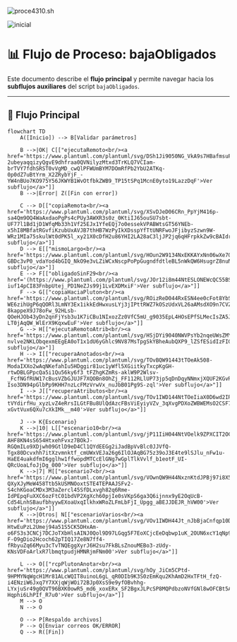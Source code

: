 ![proce4310.sh](https://www.plantuml.com/plantuml/svg/TPFTRjf048Nlzob6wWseW19-50cQDYwGnCgF4QRj9HhM0soothLcrpJaRVe0kSeZy6AL7Ke0DPUhi-jpPhxZ2-UHVPvgoDXAQhTEJnfkAOHNNXDSwlp1Ga8QuYNfeplkKPaC6LE8_LeJECzA5f_QKmOqnrpxIslyFQO40IlyG8_LCy5fymEnT9XPdUpf0RFzFLag-MZ8EMWsciTYtshBy6d1k1P2bACAqRqbOiYGDtzIycmTL4R3SHWDeXeCu_xmFXY7KRKdHBTlpLmjSaO6J6UAZ2U8na7_TYWgSJYeRG_Jw-XkM8DHCBakd_r4hPBY3SkbMba72G4PpvXWJwWvL89_GdJphGf-IGOgyUQbAaWxWigzhGg0xf3PCgnXhanF03XlCq4cKVEtP2xN7e4CH8nIawZy2CF1DFf-6ru5WxVyLsI8zuD8Qo3uTTCJnde2Lekb5tK8ZFMOM3VzCYUvnAyD_-IXSjOvQLNtrBFMaNwWTjf7yY3kj5lL8Z0KPa9qXmyaSuzSj6Z1c29ah8nK6MenAehbiAXM4NnxPD1suVwNjhYuyzDs8UemffLoofhz67lsvU9tUE7y79e7gmVOhQjqk2FZSjHbsVsJxvL4p4eXmshpWZ3kZm21adJMS4erfExjqNl7b6QiKbLWJEsAtb4818cSaSUY7QviJ37vra9QPh95T3LN4gNQl9g3FOH6wdnDGCvZidbnNabqNL67YVMe0RTOH1r6bi6hpBuHhS5PgmQTTgi6nMW7W0BfSzJg6HaypZJkcXM7W-ae60TtmyauYgjRGYL31YxtldarvNhFMrLHj0mzV6wUB7l5NsSpSK4coLFz5m00 "proce4310.sh")

![inicial](https://www.plantuml.com/plantuml/svg/TLJBRjj03BplLn1e3pPWEucJNgmsZU57OzI9tIYNdWnQekLDLak5ktBg_5DF_O02pOyLAp_oQ7eIkCCTaZDSdJcFuilSWBOwqMYKyjeRWg4fRnXICX0loUpXbbigTwjjWO8vn7vj29mNdGIEPqYV5bWQFsJhBp4dw4hWVXEFzGF1KVi_O5LXpYPzXdT5-FvwgPDRIyv1kzL-3VROiC2xJ72jgWcLweo9152oCYVh6QQ3gz6aFucKNa3jp-zfk4nU6CXweGnJ_bm7loGBjKkkAu3E1JilA50wXZKuD5eY1U0y5ufigXTATVhaAV4eu4XMEcM1sfATjvXJFLAT7jk5pih0ChdgziQ3sVdaOj3O1V6e3skOTg_F8wKw8m64zo7X8DQB_9Bxb1pCjJqvFZeCtsWtL2AKaWtsa8EKe7GbYkQGrohkqwZgQw6j5bYXQ9nlynQKB17MO3cVo-O89Ldg5JjLGozwNdfsBV_3Dm0jUqntaQUyO44JedhLwsOzz0CA6CuWOGjZpgQr2XtSK586LU9lO_1IsWIRbdDjiIcbRxaxevgdO7HUQ1JmE3UuBm5aOIAO67h1vEwCIKK5po51oSAzl9XjM6SvkbRYLXjpUm66oTVNVbvHfZUEaWXBA6Gu2vPs1dOLEibHcw1AXV_ZzLClb5KxrImCsfDcDsuU7eUX8jNvGfP2XRsQiuy5YUQKJuDsgZRi3iOD64w_NpIW7tyuEMv0BnwCNifMYL-njvk7HvLUwvU7xTVrjdQzB1T8dwPEq7gTOafkF_hsCMmN23u1vvHX8Kzl8NxyMOdNuyghtRu0mjMesuiK6KTluvEvqU5PkMYlu53RIjumPw8VVzbdlvb8LMAVaKtBtFm5 "inicial")

# 📊 Flujo de Proceso: bajaObligados

Este documento describe el **flujo principal** y permite navegar hacia los **subflujos auxiliares** del script `bajaObligados`.

---

## 🔹 Flujo Principal

```mermaid
flowchart TD
    A([Inicio]) --> B[Validar parámetros]

    B -->|OK| C[["ejecutaRemoto<br/><a href='https://www.plantuml.com/plantuml/svg/DSh1Ji9050NG_VkA9s7HBafmsuP8XGP9gDM2wsR2FEYOTXvvCzK5wIVv5VwO6TJTlUVUfVDA_D1tIEzq7BoggMVFS6D8Ttp6oT-2ubeyaqqizyQgvE9dhfraa0QVNilyzMtxd3TrKLQ7VCIam-brTVY7fdhSRST0vVgMD_cwQlPFWUmBYM7DOmRfPb2YbU2ATKq-0p0dZ7uBtYrm_X2ZRybYjF_-YW4nBUo7KO975Y56JKWYB1WvOtfbkZWB9_TP15tSPq1McnE0yto19LazzDqF'>Ver subflujo</a>"]]
    B -->|Error| Z([Fin con error])

    C --> D[["copiaRemota<br/><a href='https://www.plantuml.com/plantuml/svg/XSvDJeD06CRn_PpYjM416p-sa4Qm9OQ4WaAxdaoPgPs4cPUy3AWXR3s0z_0KtiIJ65ouSU7sbt-UF77l1Bd1jD1WfqMb33h1Vf25EJx1YfeEQj7o0essekVPABWtsGT56YNEb-x5hI8MBfatRGvfiKzubUxAVJB7thHB7WzPyIkXDsspYfTtUNRFwoJFjibyzSzwn9W-WRz1MIa75skulWt0dPK5l_xy21X0cDfH2u86YHI2LA28aC3ljJP2jq6qHFrpkkZw9cBAIdrYB2n9AYi8Na6gRY118AWvwn4Z5bRAeZakzlNs3dXi__xg7NOiLbOEflq6'>Ver subflujo</a>"]]
    D --> E[["mismoLargo<br/><a href='https://www.plantuml.com/plantuml/svg/HOun2W9134NxEKKAYxNn06wXe7OMWlOIdRW6PXD9CYA8HzfJU35n2ot_ux_FNtgWHUqBzEozRj4wJIDByvLAe45HwJXgXanGteCGEf20difnyfGT6MlMromUqIQ-GBDc3vP0_vdaYod4bGIQ_NkO9e3vLZiWCxNscpPoPpGugndfdtleBL5nWkQW6HsugrZ8nuNlEvQArYQIp9SqjfSakVRb0m00'>Ver subflujo</a>"]]
    E --> F[["obligadoSinF29<br/><a href='(https://www.plantuml.com/plantuml/svg/JOr12i8m44NtESLONEWcQC55BSM2jYiHqGD8J4ORIJCoJQiW7ibJU36fRjnztkVnyYOe3ctjW8xEdfMXlVLbd8Wl5_CrdI5QeNQAgOmJqEH1iQviHxrn63xy5jcIeQSCzn2bObvSKBT1CVnfKagOmIOLzWIZ9PaT1XXaC5cC8LJeORH_lyO2uDShbNFqfqTfVnM-iuf14pCI83FnbpUtej_PD1NeZJs99j1LvEXDMxiF'>Ver subflujo</a>"]]
    F --> G[["copiaHaciaPluton<br/><a href='https://www.plantuml.com/plantuml/svg/ROizReD044RxESN4ee0cFot8YbS9IYn1S32kqGZMyKhiBfbTd0BHvW2vGGwGK_WcEKc4tQPyxtlVodbYF-WE6zihUgP6qQORl3LmNY3Ex1ikkEdHwxusLYj3jIPttRWZ7kOSzUdxVL26aAMsdXO9n7CVZEMk4bkHJJV_N7y_lp0OS_6wMx-8kappeX9J78oFw_92HLsb-QOeHJOb43yDn2qnFjYsb3u1K7iCBu1NIxozZz0VfC5mU_g9035EpL4HOsEPfSLMecIsZA5JIfFgecIEt4Sws-LT0jAqQW_WlErX9KqxwEuF'>Ver subflujo</a>"]]
    G --> H[["ejecutaRemotoAtrib<br/><a href='https://www.plantuml.com/plantuml/svg/HSjDYi9040NWVPsYb2nqeUWsZMYG88A_6LrBcovDIz8brPsPHV18diAB3T65k_U-nvlve2NKLObqexmEEgEA0oT1x1dU6yGhlc9NV87MsTpgSkYBheAubQXP9_lZSfESidIzFIGF79GODVDZkZbyxVl3g74x4ik67mhYHQt5QC4vcuo20h0Nx7qATYOuclOn5EImz_DwzW4nJjslrO8vYn0ZYR2erlrVskR9M04vOo_W0zzXHixKLVaF)'>Ver subflujo</a>"]]
    H --> I[["recuperaAnotados<br/><a href='https://www.plantuml.com/plantuml/svg/TOvBQW91443tTOeAk508-ModaIXXo2wAqNKefahIu5HDggir81uc1yWfl5XGiitkyTxcpKgGH-rtwDBLGPpcQa5i1Qu56ky6f3_tFZhgKZmRs-aklW9P2Wlsv-_FcfNGfRUW17cBusVZbGJUJF7XQOBn8OhZj_FF112RLlUP73jp5qDnDqyNNmxjXQUF2KGvRm6QXRCe-Iso3DN94pGlbPp9KHH7nzLcFMzVrwVx_nuJbB01Pg9S-zql'>Ver subflujo</a>"]]
    I --> J[["recuperaAtributos<br/><a href='https://www.plantuml.com/plantuml/svg/TOv1IWD144NtTOeIiaX0D6wd2IR8uCw46DTIJbL8GwPx_5qTXP33U01FaOj919Vk7kzjthoum6k_PrXN1uCi7F6jUYxqcwX1Dx3yoTVHCQqCCMi-tVYdirfHu_xyzLvZ4eRrsILGtFBu8UlQdAzcFBsViEyiyVZv_3qXvgPDXoZWBWEMsO2CSF7bextmx2wG9OrRecO9jIIuPhMXGX2eUQm25R0b7XtNBvj5-xGvtVux6QXu7cXkIMk__m40'>Ver subflujo</a>"]]

    J --> K{Escenario}
    K -->|10| L[["escenario10<br/><a href='https://www.plantuml.com/plantuml/svg/jP11IiH044NtVOelk9ZPXCIT2OC36bSYek1MokwAbcIwfBgY0-AHF8KN4sS654HtxehFvxz7BOkJ-RGQmILo9XDjwh09GtlD9eD4Cl1QYdEEGg2iJadBpVvBlc0JJVfQ-Tgx80Dcvxhh7itXzvmnktf_cmUWxVEJa26g6IlOJAqBG75z39oJ3E4te9lSJlu_nFw1u-HaEE4uakdfmI6gglhw1ffwopdMTCcElGNg7wGplTlkVvlf_b1eotF_UI-QRcUoaLfoJjDg_000'>Ver subflujo</a>"]]
    K -->|7| M[["escenario7<br/><a href='https://www.plantuml.com/plantuml/svg/VOwnQW9H44NxznKtdJPBj97i8X5qKuKK4TAFRsTrP7qJvisg-QXyXJyMeW458Ttb5kUSMNOoxtSTE4TEPAAJSFv2-S4chKGoaCMDx3M3aZercl45SfDLxvgh82q6Rme-IdPEpqFuXXC6ozFtC01bdVP2XgXch60pjIe0sVKpS6ga3Q6ijnnx9yE2OqUcB-Cd54LnhSBaufbhyywEXoaUxqIlkhxWRoZLFmLbFjI_Upgg_aBEJJDEJR_hVW00'>Ver subflujo</a>"]]
    K -->|Otros| N[["escenarioVarios<br/><a href='https://www.plantuml.com/plantuml/svg/VOv1IWDH44Jt_nJbBjaCnfqp10DnN8aBXUmxVtfCo-HtwEuPzL2Umej94a51S5CK5DHxAm-o6FS3s3CNCj7DCJoTXbHlsAINJ0Qol9D97LGqg5F7EoXCjcEeDqbwp1uK_2OUN6xcY1qNp9u-F-O9gDio2Hcoch62pTIQ17Ze8N7ff4-fRbyuZq66Myu3cTvTNQEggXyrJ6H2su7FkBLsZnouMEBo3-zUdy-KNsVDFoArlxR7lbmqtpudjHMNRjmFNm00'>Ver subflujo</a>"]]

    L --> O[["rcpPlutonAnotar<br/><a href='https://www.plantuml.com/plantuml/svg/hOy_JiCm5CPtd-9HPMYNqWgcH1Mr81ALcWQIT8uinoL6gL_qR0DIb9K3S0zEmKqu2KhAmD2HxTFtH_fzQ-i4ENziW6Jxq7Y7XXjqWjWOi72BJp0XsS9e9yfOBvhhg-LYxjuSr49g0QVT96BXK0owR5_md6_xoxERx_SF2BgxJLPcSP8MQPdbzoNVfGNl8wOFCBt5AbCEBbQmk9c1gvM1QVxrEMC0OMnUj22GIAGG515IDFZsDHxqQXanPIfzOB_ayREItWaG0udKQA0bbCgAkQr7O5j3q2NySR_PyHCGx_zqpjx-Hqphi6LhPIf_R7u0'>Ver subflujo</a>"]]
    M --> O
    N --> O

    O --> P[Respaldo archivos]
    P --> Q[Enviar correos OK/ERROR]
    Q --> R([Fin])

